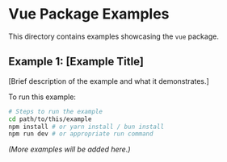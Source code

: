 # Vue Package Examples

This directory contains examples showcasing the `vue` package.

## Example 1: [Example Title]

[Brief description of the example and what it demonstrates.]

To run this example:
```bash
# Steps to run the example
cd path/to/this/example
npm install # or yarn install / bun install
npm run dev # or appropriate run command
```

*(More examples will be added here.)*
